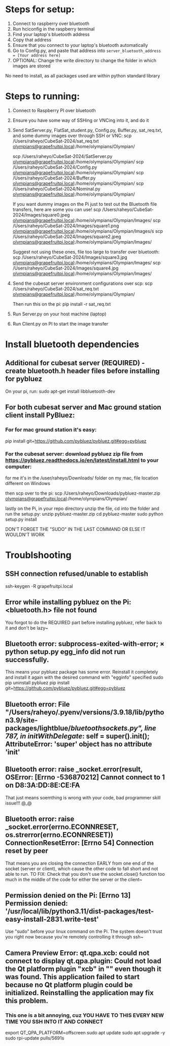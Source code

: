 # Steps for setup:

1. Connect to raspberry over bluetooth
2. Run hciconfig in the raspberry terminal
3. Find your laptop's bluetooth address
4. Copy that address
5. Ensure that you connect to your laptop's bluetooth automatically
6. Go to Config.py, and paste that address into `server_bluetooth_address = [Your address here]`
7. OPTIONAL: Change the write directory to change the folder in which images are stored

No need to install, as all packages used are within python standard library

# Steps to running:

1. Connect to Raspberry PI over bluetooth
2. Ensure you have some way of SSHing or VNCing into it, and do it
3. Send SatServer.py, FlatSat_student.py, Config.py, Buffer.py, sat_req.txt, and some dummy images over through SSH or VNC:
   scp /Users/raheyo/CubeSat-2024/sat_req.txt olympians@grapefruitpi.local:/home/olympians/Olympian/

   scp /Users/raheyo/CubeSat-2024/SatServer.py olympians@grapefruitpi.local:/home/olympians/Olympian/
   scp /Users/raheyo/CubeSat-2024/Config.py olympians@grapefruitpi.local:/home/olympians/Olympian/
   scp /Users/raheyo/CubeSat-2024/Buffer.py olympians@grapefruitpi.local:/home/olympians/Olympian/
   scp /Users/raheyo/CubeSat-2024/Nominal.py olympians@grapefruitpi.local:/home/olympians/Olympian/

   If you want dummy images on the Pi just to test out the Bluetooth file transfers, here are some you can use!
   scp /Users/raheyo/CubeSat-2024/Images/square0.jpeg olympians@grapefruitpi.local:/home/olympians/Olympian/Images/
   scp /Users/raheyo/CubeSat-2024/Images/square1.png olympians@grapefruitpi.local:/home/olympians/Olympian/Images/s
   scp /Users/raheyo/CubeSat-2024/Images/square2.jpeg olympians@grapefruitpi.local:/home/olympians/Olympian/Images/

   Suggest not using these ones, file too large to transfer over bluetooth:
   scp /Users/raheyo/CubeSat-2024/Images/square3.jpg olympians@grapefruitpi.local:/home/olympians/Olympian/Images/
   scp /Users/raheyo/CubeSat-2024/Images/square4.jpg olympians@grapefruitpi.local:/home/olympians/Olympian/Images/

4. Send the cubesat server environment configurations over scp:
   scp /Users/raheyo/CubeSat-2024/sat_req.txt olympians@grapefruitpi.local:/home/olympians/Olympian/

   Then run this on the pi:
   pip install -r sat_req.txt

5. Run Server.py on your host machine (laptop)
6. Run Client.py on PI to start the image transfer

# Install bluetooth dependencies

## Additional for cubesat server (REQUIRED) - create bluetooth.h header files before installing for pybluez

On your pi, run:
sudo apt-get install libbluetooth-dev

## For both cubesat server and Mac ground station client install PyBluez:

### For for mac ground station it's easy:

pip install git+https://github.com/pybluez/pybluez.git#egg=pybluez

### For the cubesat server: download pybluez zip file from https://pybluez.readthedocs.io/en/latest/install.html to your computer:

for me it's in the /user/raheyo/Downloads/ folder on my mac, file location different on Windows

then scp over to the pi:
scp /Users/raheyo/Downloads/pybluez-master.zip olympians@grapefruitpi.local:/home/olympians/Olympian/

lastly on the Pi, in your repo directory unzip the file, cd into the folder and run the setup.py:
unzip pybluez-master.zip
cd pybluez-master
sudo python setup.py install

DON'T FORGET THE "SUDO" IN THE LAST COMMAND OR ELSE IT WOULDN'T WORK

# Troublshooting

## SSH connection refused/unable to establish

ssh-keygen -R grapefruitpi.local

## Error while installing pybluez on the Pi: <bluetooth.h> file not found

You forgot to do the REQUIRED part before installing pybluez, refer back to it and don't be lazy~

## Bluetooth error: subprocess-exited-with-error; × python setup.py egg_info did not run successfully.

This means your pybluez package has some error. Reinstall it completely and install it again with the desired command with "egginfo" specified
sudo pip uninstall pybluez
pip install git+https://github.com/pybluez/pybluez.git#egg=pybluez

## Bluetooth error: File "/Users/raheyo/.pyenv/versions/3.9.18/lib/python3.9/site-packages/lightblue/_bluetoothsockets.py", line 787, in initWithDelegate_: self = super().init(); AttributeError: 'super' object has no attribute 'init'

## Bluetooth error: raise \_socket.error(result, OSError: [Errno -536870212] Cannot connect to 1 on D8:3A:DD:8E:CE:FA

That just means soemthing is wrong with your code, bad programmer skill issue!!! @\_@

## Bluetooth error: raise \_socket.error(errno.ECONNRESET, os.strerror(errno.ECONNRESET)) ConnectionResetError: [Errno 54] Connection reset by peer

That means you are closing the connection EARLY from one end of the socket (server or client), which cause the other code to fall short and not able to run.
TO FIX:
Check that you don't use the socket.close() function too much in the middle of the code for either the server or the client~

## Permission denied on the Pi: [Errno 13] Permission denied: '/usr/local/lib/python3.11/dist-packages/test-easy-install-2831.write-test'

Use "sudo" before your linux command on the Pi. The system doesn't trust you right now because you're remotely controlling it through ssh~

## Camera Preview Error: qt.qpa.xcb: could not connect to display qt.qpa.plugin: Could not load the Qt platform plugin "xcb" in "" even though it was found. This application failed to start because no Qt platform plugin could be initialized. Reinstalling the application may fix this problem.

### This one is a bit annoying, cuz YOU HAVE TO THIS EVERY NEW TIME YOU SSH INTO IT AND CONNECT

export QT_QPA_PLATFORM=offscreen
sudo apt update
sudo apt upgrade -y
sudo rpi-update pulls/5691s
